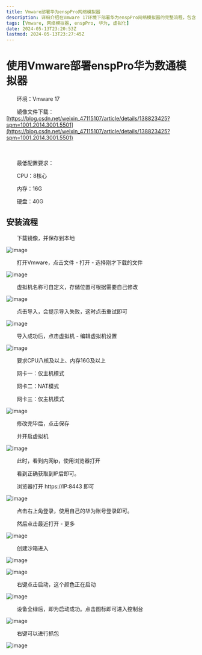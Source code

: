```yaml
---
title: Vmware部署华为enspPro网络模拟器
description: 详细介绍在Vmware 17环境下部署华为enspPro网络模拟器的完整流程，包含系统配置要求和安装步骤
tags: [Vmware, 网络模拟器, enspPro, 华为, 虚拟化]
date: 2024-05-13T23:20:53Z
lastmod: 2024-05-13T23:27:45Z
---
```


# 使用Vmware部署enspPro华为数通模拟器

　　环境：Vmware 17

　　镜像文件下载：[https://blog.csdn.net/weixin_47115107/article/details/138823425?spm=1001.2014.3001.5501](https://blog.csdn.net/weixin_47115107/article/details/138823425?spm=1001.2014.3001.5501)

　　‍

　　最低配置要求：

　　CPU：8核心

　　内存：16G

　　硬盘：40G

## 安装流程

　　下载镜像，并保存到本地

​![image](assets/image-20240513232137-s3kvnc5.png)​

　　打开Vmware，点击文件 - 打开 - 选择刚才下载的文件

​![image](assets/image-20240513232152-wwrrk9n.png)​

　　虚拟机名称可自定义，存储位置可根据需要自己修改

​![image](assets/image-20240513232225-04wzool.png)​

　　点击导入，会提示导入失败，这时点击重试即可

​![image](assets/image-20240513232309-m0kopxm.png)​

　　导入成功后，点击虚拟机 - 编辑虚拟机设置

​![image](assets/image-20240513232337-ia1p3ac.png)​

　　要求CPU八核及以上、内存16G及以上

　　网卡一：仅主机模式

　　网卡二：NAT模式

　　网卡三：仅主机模式

​![image](assets/image-20240513232458-ewc3b2d.png)​

　　修改完毕后，点击保存

　　并开启虚拟机

​![image](assets/image-20240513232600-6vckqtg.png)​

　　此时，看到内网ip，使用浏览器打开

　　看到正确获取到IP后即可。

　　浏览器打开 https://IP:8443  即可

​![image](assets/image-20240513231404-88wjiv3.png)​

　　点击右上角登录，使用自己的华为账号登录即可。

　　然后点击最近打开 - 更多

​![image](assets/image-20240513231456-7krwkx9.png)​

　　创建沙箱进入

​![image](assets/image-20240513231517-rv44nnd.png)​

​![image](assets/image-20240513231413-6cqytcv.png)​

　　右键点击启动，这个颜色正在启动

​![image](assets/image-20240513231551-9ztq4w2.png)​

　　设备全绿后，即为启动成功。点击图标即可进入控制台

​![image](assets/image-20240513231722-fhzhqpp.png)​

　　右键可以进行抓包

​![image](assets/image-20240513231741-0jqm6u6.png)​

　　‍
